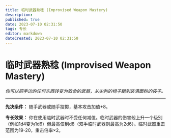 ```yaml
---
title: 临时武器熟稔 (Improvised Weapon Mastery)
description: 
published: true
date: 2023-07-10 02:31:50
tags: 专长
editor: markdown
dateCreated: 2023-07-10 02:31:50
---
```


# 临时武器熟稔 (Improvised Weapon Mastery)

_你可以把手边的任何东西转变为致命的武器，从尖利的椅子腿到装满面粉的袋子。_

* * *

**先决条件：** 随手武器或随手投掷，基本攻击加值+8。

**专长效果：**
你在使用临时武器时不受任何减值。临时武器的伤害骰上升一个级别（例如1d4变为1d6）但最高仅到d8（双手临时武器则最高为2d6）。临时武器重击范围为19-20，重击倍率×2。

